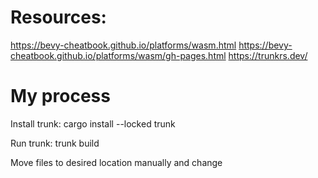 

# Resources:
https://bevy-cheatbook.github.io/platforms/wasm.html
https://bevy-cheatbook.github.io/platforms/wasm/gh-pages.html
https://trunkrs.dev/


# My process
Install trunk:
cargo install --locked trunk

Run trunk:
trunk build

Move files to desired location manually and change 